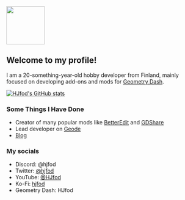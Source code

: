 <img src="https://media.discordapp.net/attachments/660797754271989760/850821520972578846/logo-imp.jpg?width=701&height=701" width="100"/>

## Welcome to my profile!

I am a 20-something-year-old hobby developer from Finland, mainly focused on developing add-ons and mods for [Geometry Dash](https://store.steampowered.com/app/322170/Geometry_Dash/).

[![HJfod's GitHub stats](https://github-readme-stats.vercel.app/api?username=hjfod&count_private=true&show_icons=true&theme=radical)](https://github.com/anuraghazra/github-readme-stats)

### Some Things I Have Done

 * Creator of many popular mods like [BetterEdit](https://github.com/HJfod/BetterEdit) and [GDShare](https://github.com/HJfod/GDShare-mod)
 * Lead developer on [Geode](https://github.com/geode-sdk/geode)
 * [Blog](https://hjfod.github.io/blog)

### My socials

 * Discord: @hjfod
 * Twitter: [@hjfod](https://twitter.com/hjfod)
 * YouTube: [@HJfod](https://youtube.com/@hjfod)
 * Ko-Fi: [hjfod](https://ko-fi.com/hjfod)
 * Geometry Dash: HJfod
